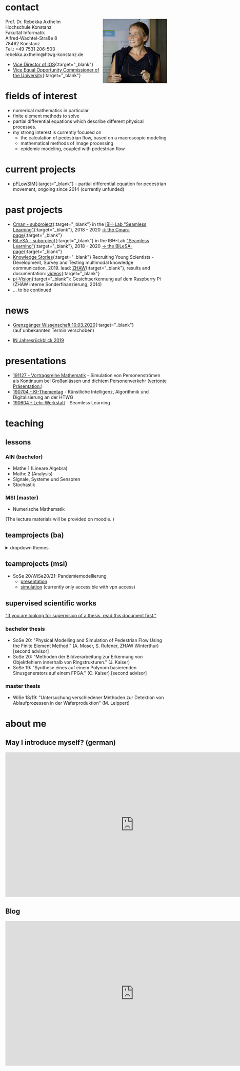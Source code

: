 # contact

<img style="float: right;" width="200" src="images/axt_por.jpg">
Prof. Dr. Rebekka Axthelm<br>
Hochschule Konstanz <br>
Fakultät Informatik <br>
Alfred-Wachtel-Straße 8 <br>
78462 Konstanz <br>
Tel.: +49 7531 206-503 <br> 
rebekka.axthelm@htwg-konstanz.de

* [Vice Director of IOS](https://www.ios.htwg-konstanz.de){:target="_blank"}
* [Vice Equal Opportunity Commissioner of the University](https://www.htwg-konstanz.de/hochschule/gleichstellung-und-diversity/ansprechpersonen/){:target="_blank"}	


# fields of interest

* numerical mathematics in particular 
* finite element methods to solve
* partial differential equations which describe different physical processes. 
* my strong interest is currently focused on 
  * the calculation of pedestrian flow, based on a macroscopic modeling
  * mathematical methods of image processing
  * epidemic modeling, coupled with pedestrian flow

# current projects

* [pFLowSIM](http://www-home.htwg-konstanz.de/~raxthelm/pFlow14.php){:target="_blank"}  - partial differential equation for pedestrian movement, ongoing since 2014 (currently unfunded)

# past projects 

* [Cman - subproject](https://seamless-learning.eu/en/projekte/cman){:target="_blank"} in the [IBH-Lab "Seamless Learning"](http://www.bodenseehochschule.org/ibh-labs/ibh-lab-seamless-learning/){:target="_blank"}, 2018 - 2020 [-> the Cman-page](http://www.xthelm.de/Cman){:target="_blank"}
* [BiLeSA - subproject](https://seamless-learning.eu/en/projekte/bilesa/){:target="_blank"} in the IBH-Lab ["Seamless Learning"](http://www.bodenseehochschule.org/ibh-labs/ibh-lab-seamless-learning/){:target="_blank"}, 2018 - 2020 [-> the BiLeSA-page](https://raxthelm.github.io/BiLeSA/){:target="_blank"}
* [Knowledge Stories](https://www.bodenseehochschule.org/projects/knowledge-stories-nachwuchsgewinnung-in-der-wissenschaft){:target="_blank"} Recruiting Young Scientists - Development, Survey and Testing multimodal knowledge communication, 2019. lead: [ZHAW](https://www.zhaw.ch/no_cache/de/forschung/forschungsdatenbank/projektdetail/projektid/2676/){:target="_blank"}, results and documentation: [videos](https://knowledgestories.ibh.hs-furtwangen.de/){:target="_blank"}
* [pi-Vision](http://www-home.htwg-konstanz.de/~raxthelm/piVision.php){:target="_blank"}: Gesichtserkennung auf dem Raspberry Pi (ZHAW interne Sonderfinanzierung, 2014)
* ... to be continued 


<!--
<table border="0" cellpadding="0" valign="top" >
  	 <tr>
	 <td><img width="200" src="images/RaspAtHomeWhiteWide.png"></td>
         <td align="left"> [pi-Vision](http://www-home.htwg-konstanz.de/~raxthelm/piVision.php): Gesichtserkennung auf dem Raspberry Pi (ZHAW interne Sonderfinanzierung, 2014)
	 </td>
	 </tr>	 
 </table>
-->

# news

* [Grenzgänger Wissenschaft 10.03.2020](https://www.grenzgaenger-wissenschaft.de/termine/veranstaltungen/2020/3/10/event/37043-Grenzgnger-Wissenschaft-/tx_cal_phpicalendar/){:target="_blank"} <br> (auf unbekannten Termin verschoben)
	<!--<span style="color:red">auf unbekannten Termin verschoebn!</span> <br>
	<!--<img width="150" src="images/Grenzgaenger_A1-Plakat_2020-1_PRINT.png">-->

* [IN Jahresrückblick 2019](https://www.htwg-konstanz.de/fileadmin/pub/fk_in/News/Newsletter/Jahresrueckblick_Fakultaet-Informatik_HTWG-Konstanz_2019.pdf)

# presentations

* [191127 - Vortragsreihe Mathematik](http://www-home.htwg-konstanz.de/~raxthelm/News/Plakat_INMVortrag_WS1920.pdf) - Simulation von Personenströmen als Kontinuum bei Großanlässen und dichtem Personenverkehr ([vertonte Präsentation:](https://www.youtube.com/watch?v=I32QIwL4OCc&feature=youtu.be))
* [190704 - KI-Thementag](https://www.htwg-konstanz.de/hochschule/fakultaeten/informatik/uebersicht/informatik-news-alle-nachrichten/news/thementag-ki-informatik-zeigt-was-sie-zu-bieten-hat/) - Künstliche Intelligenz, Algorithmik und Digitalisierung an der HTWG
* [190604 - Lehr-Werkstatt](https://www.htwg-konstanz.de/hochschule/lehre-und-qualitaetsmanagement/lehrwerkstatt/) - Seamless Learning 

# teaching
## lessons 
### AIN (bachelor)
* Mathe 1 (Lineare Algebra)
* Mathe 2 (Analysis)
* Signale, Systeme und Sensoren
* Stochastik

### MSI (master)
* Numerische Mathematik

(The lecture materials will be provided on moodle. )

## teamprojects (ba)
<details>
<summary>dropdown themes</summary>
<ul>
<li>WiSe 20/21:
	<ul>
		<li><a href="http://www-home.htwg-konstanz.de/~raxthelm/presentations/BiLeSA_TP_WiSe2021.pdf" target="_blank"> BiLeSA - komplex numbers & picture processing </a></li>
	</ul>
</li>
<li>SoSe 2020:
	<ul>
		<li>pFlow - pedestrian counting App & CAD Domain-Designer</li>
		<li>Verleihplattform <br> <img width="200" src="images/PraesentationTP_VP.png"> <br> <a href="https://video.htwg-konstanz.de/Panopto/Pages/Viewer.aspx?id=c46d2bb2-95e2-4406-9691-ac67010829cb" target="_blank">(video presentation)</a></li>
	</ul>
</li>
<li>WiSe 19/20:
	<ul>
		<li><a href="http://www.isted.eu" target="_blank"> PiLadies </a> </li>
	</ul>
</li>
<li>SoSe 19:
	<ul>
		<li><a href="http://www-home.htwg-konstanz.de/~raxthelm/presentations/Color_TP_SoSe19.pdf" target="_blank"> Color your foto </a></li>
	</ul>
</li>
<li>WiSe 18/19: 
	<ul>
		<li><a href="http://www-home.htwg-konstanz.de/~raxthelm/presentations/pFlow_TP_WiSe1819.pdf" target="_blank"> pFlow for different operating systems </a></li>
		<li><a href="http://www-home.htwg-konstanz.de/~raxthelm/presentations/Book_TP_WiSe1819.pdf" target="_blank"> Book-Writer software </a></li>
	</ul>
</li>
<li>SoSe 18: 
	<ul>
		<li>Duisburg 2010</li>
		<li><a href="http://www-home.htwg-konstanz.de/~raxthelm/videos/VR_mobile.mp4" target="_blank"> virtual reality for the flow of people </a></li>
	</ul>
</li>
</ul>
</details>

## teamprojects (msi)
* SoSe 20/WiSe20/21: Pandemiemodellierung
  * <a href="http://www-home.htwg-konstanz.de/~raxthelm/presentations/Pandemiemodellierung_TP_MSI_WiSe2021.pdf" target="_blank">presentation</a>
  * <a href="http://141.37.176.216:5000/" target="_blank">simulation</a> (currently only accessible with vpn access)
  
## supervised scientific works
["If you are looking for supervision of a thesis, read this document first."](http://www-home.htwg-konstanz.de/~raxthelm/documents/BaMa.pdf)

### bachelor thesis
* SoSe 20: "Physical Modelling and Simulation of Pedestrian Flow Using the Finite Element Method." (A. Moser, S. Rufener, ZHAW Winterthur) [second advisor]
* SoSe 20: "Methoden der Bildverarbeitung zur Erkennung von Objektfehlern innerhalb von Ringstrukturen." (J. Kaiser)
* SoSe 19: "Synthese eines auf einem Polynom basierenden Sinusgenerators auf einem FPGA." (C. Kaiser) [second advisor]

### master thesis
* WiSe 18/19: "Untersuchung verschiedener Methoden zur Detektion von Ablaufprozessen in der Waferproduktion" (M. Leippert)

# about me

## May I introduce myself? (german)
  
<iframe width="800" height="450" src="https://www.youtube.com/embed/px_7Kniswso" frameborder="0" allow="accelerometer; autoplay; encrypted-media; gyroscope; picture-in-picture" allowfullscreen></iframe>

## Blog

<iframe width="800" height="450" src="https://edi-rebekka.blogspot.de" frameborder="0" allowfullscreen=""></iframe>
